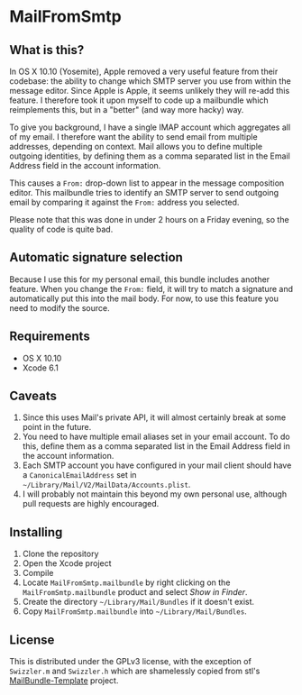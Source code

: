 # MailFromSmtp

## What is this?

In OS X 10.10 (Yosemite), Apple removed a very useful feature from their
codebase: the ability to change which SMTP server you use from within the
message editor. Since Apple is Apple, it seems unlikely they will re-add this
feature. I therefore took it upon myself to code up a mailbundle which
reimplements this, but in a "better" (and way more hacky) way.

To give you background, I have a single IMAP account which aggregates all of my
email. I therefore want the ability to send email from multiple addresses,
depending on context. Mail allows you to define multiple outgoing identities, by
defining them as a comma separated list in the Email Address field in the
account information.

This causes a `From:` drop-down list to appear in the message composition
editor. This mailbundle tries to identify an SMTP server to send outgoing email
by comparing it against the `From:` address you selected.

Please note that this was done in under 2 hours on a Friday evening, so the
quality of code is quite bad.

## Automatic signature selection

Because I use this for my personal email, this bundle includes another
feature. When you change the `From:` field, it will try to match a signature and
automatically put this into the mail body. For now, to use this feature you need
to modify the source.

## Requirements

* OS X 10.10
* Xcode 6.1

## Caveats

1. Since this uses Mail's private API, it will almost certainly break at some
   point in the future.
2. You need to have multiple email aliases set in your email account. To do
   this, define them as a comma separated list in the Email Address field in the
   account information.
3. Each SMTP account you have configured in your mail client should have a
   `CanonicalEmailAddress` set in `~/Library/Mail/V2/MailData/Accounts.plist`.
4. I will probably not maintain this beyond my own personal use, although pull
   requests are highly encouraged.

## Installing

1. Clone the repository
2. Open the Xcode project
3. Compile
4. Locate `MailFromSmtp.mailbundle` by right clicking on the
   `MailFromSmtp.mailbundle` product and select _Show in Finder_.
5. Create the directory `~/Library/Mail/Bundles` if it doesn't exist.
5. Copy `MailFromSmtp.mailbundle` into `~/Library/Mail/Bundles`.

## License

This is distributed under the GPLv3 license, with the exception of `Swizzler.m`
and `Swizzler.h` which are shamelessly copied from stl's
[MailBundle-Template](https://github.com/stl/MailBundle-Template) project.